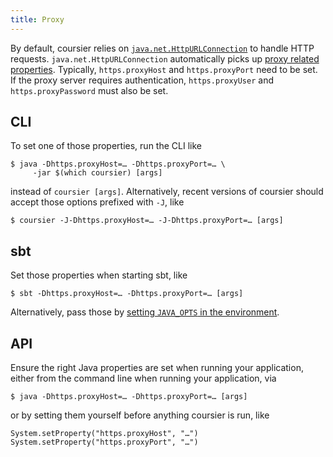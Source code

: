 ```yaml
---
title: Proxy
---
```


By default, coursier relies on [`java.net.HttpURLConnection`](https://docs.oracle.com/javase/8/docs/api/java/net/HttpURLConnection.html)
to handle HTTP requests. `java.net.HttpURLConnection` automatically picks up
[proxy related properties](https://docs.oracle.com/javase/8/docs/technotes/guides/net/proxies.html). Typically, `https.proxyHost` and `https.proxyPort` need to be set. If the proxy server requires authentication, `https.proxyUser` and `https.proxyPassword` must also be set.

## CLI

To set one of those properties, run the CLI like
```
$ java -Dhttps.proxyHost=… -Dhttps.proxyPort=… \
     -jar $(which coursier) [args]
```
instead of `coursier [args]`. Alternatively, recent versions of coursier
should accept those options prefixed with `-J`, like
```
$ coursier -J-Dhttps.proxyHost=… -J-Dhttps.proxyPort=… [args]
```

## sbt

Set those properties when starting sbt, like
```
$ sbt -Dhttps.proxyHost=… -Dhttps.proxyPort=… [args]
```

Alternatively, pass those by [setting `JAVA_OPTS` in the environment](https://stackoverflow.com/questions/13803459/how-to-use-sbt-from-behind-proxy).

## API

Ensure the right Java properties are set when running your application, either
from the command line when running your application, via
```
$ java -Dhttps.proxyHost=… -Dhttps.proxyPort=… [args]
```
or by setting them yourself before anything coursier is run, like
```
System.setProperty("https.proxyHost", "…")
System.setProperty("https.proxyPort", "…")
```
